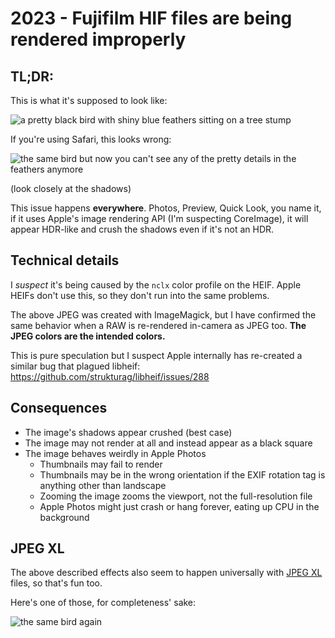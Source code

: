 # 2023 - Fujifilm HIF files are being rendered improperly

## TL;DR:

This is what it's supposed to look like:

![a pretty black bird with shiny blue feathers sitting on a tree stump](DSCF4018.JPG)

If you're using Safari, this looks wrong:

![the same bird but now you can't see any of the pretty details in the feathers anymore](DSCF4018.HIF)

(look closely at the shadows)

This issue happens **everywhere**. Photos, Preview, Quick Look, you name it, if it uses Apple's image rendering API (I'm suspecting CoreImage), it will appear HDR-like and crush the shadows even if it's not an HDR.

## Technical details

I *suspect* it's being caused by the `nclx` color profile on the HEIF. Apple HEIFs don't use this, so they don't run into the same problems.

The above JPEG was created with ImageMagick, but I have confirmed the same behavior when a RAW is re-rendered in-camera as JPEG too. **The JPEG colors are the intended colors.**

This is pure speculation but I suspect Apple internally has re-created a similar bug that plagued libheif: https://github.com/strukturag/libheif/issues/288

## Consequences

- The image's shadows appear crushed (best case)
- The image may not render at all and instead appear as a black square
- The image behaves weirdly in Apple Photos
  - Thumbnails may fail to render
  - Thumbnails may be in the wrong orientation if the EXIF rotation tag is anything other than landscape
  - Zooming the image zooms the viewport, not the full-resolution file
  - Apple Photos might just crash or hang forever, eating up CPU in the background

## JPEG XL

The above described effects also seem to happen universally with [JPEG XL](https://jpeg.org/jpegxl/) files, so that's fun too.

Here's one of those, for completeness' sake:

![the same bird again](DSCF4018.JXL)
